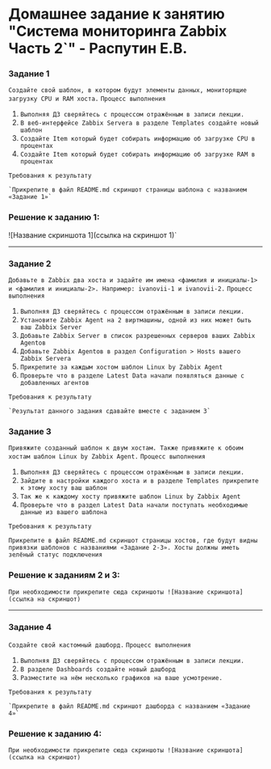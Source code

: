 # Домашнее задание к занятию "Система мониторинга Zabbix Часть 2`" - Распутин Е.В.

### Задание 1

`Создайте свой шаблон, в котором будут элементы данных, мониторящие загрузку CPU и RAM хоста.`
`Процесс выполнения`

1. `Выполняя ДЗ сверяйтесь с процессом отражённым в записи лекции.`
2. `В веб-интерфейсе Zabbix Servera в разделе Templates создайте новый шаблон`
3. `Создайте Item который будет собирать информацию об загрузке CPU в процентах`
4. `Создайте Item который будет собирать информацию об загрузке RAM в процентах`

`Требования к результату`

	`Прикрепите в файл README.md скриншот страницы шаблона с названием «Задание 1»`

### Решение к заданию 1:

![Название скриншота 1](ссылка на скриншот 1)`

---

### Задание 2

`Добавьте в Zabbix два хоста и задайте им имена <фамилия и инициалы-1> и <фамилия и инициалы-2>. Например: ivanovii-1 и ivanovii-2.`
`Процесс выполнения`

1.  `Выполняя ДЗ сверяйтесь с процессом отражённым в записи лекции.`
2.  `Установите Zabbix Agent на 2 виртмашины, одной из них может быть ваш Zabbix Server`
3.  `Добавьте Zabbix Server в список разрешенных серверов ваших Zabbix Agentов`
4.  `Добавьте Zabbix Agentов в раздел Configuration > Hosts вашего Zabbix Servera`
5.  `Прикрепите за каждым хостом шаблон Linux by Zabbix Agent`
6.  `Проверьте что в разделе Latest Data начали появляться данные с добавленных агентов`

`Требования к результату`

    `Результат данного задания сдавайте вместе с заданием 3`

### Задание 3

`Привяжите созданный шаблон к двум хостам. Также привяжите к обоим хостам шаблон Linux by Zabbix Agent.`
`Процесс выполнения`

1.  `Выполняя ДЗ сверяйтесь с процессом отражённым в записи лекции.`
2.  `Зайдите в настройки каждого хоста и в разделе Templates прикрепите к этому хосту ваш шаблон`
3.  `Так же к каждому хосту привяжите шаблон Linux by Zabbix Agent`
4.  `Проверьте что в раздел Latest Data начали поступать необходимые данные из вашего шаблона`

`Требования к результату`

   `Прикрепите в файл README.md скриншот страницы хостов, где будут видны привязки шаблонов с названиями «Задание 2-3». Хосты должны иметь зелёный статус подключения`

### Решение к заданиям 2 и 3:

`При необходимости прикрепитe сюда скриншоты
![Название скриншота](ссылка на скриншот)`

---

### Задание 4

`Создайте свой кастомный дашборд.`
`Процесс выполнения`

1.  `Выполняя ДЗ сверяйтесь с процессом отражённым в записи лекции.`
2.  `В разделе Dashboards создайте новый дашборд`
3.  `Разместите на нём несколько графиков на ваше усмотрение.`

`Требования к результату`

    `Прикрепите в файл README.md скриншот дашборда с названием «Задание 4»`

### Решение к заданию 4:

`При необходимости прикрепитe сюда скриншоты
![Название скриншота](ссылка на скриншот)`
